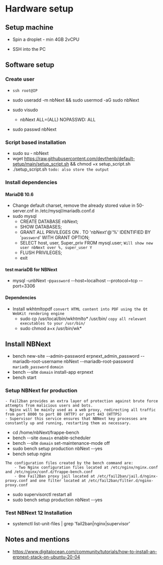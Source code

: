 # Hardware setup
## Setup machine
- Spin a droplet - min 4GB 2vCPU
<!-- Should we setup DNS here? -->
<!-- - Setup firewall (Need the following ports)
    - 22/tcp (SSH)
    - 80/tcp (HTTP)
    - 443/tcp (HTTPS)

    - 8000/tcp (for testing your platform before deploying to production) `remove this again after everything is done`
    - 3306/tcp (If want to access MariaDB, better change this port)
    
    - 143/tcp (IMAP) `Is this needed?`
    - 25/tcp `Is this needed?` -->

- SSH into the PC



## Software setup
### Create user
- `ssh root@IP`
- sudo useradd -m nbNext && sudo usermod -aG sudo nbNext
- sudo visudo
    - nbNext ALL=(ALL) NOPASSWD: ALL

- sudo passwd nbNext


### Script based installation
- sudo su - nbNext
- wget https://raw.githubusercontent.com/devthenb/default-setup/main/setup_script.sh && chmod +x setup_script.sh
- ./setup_script.sh  `todo: also store the output`





### Install dependencies
<!-- - sudo apt update -->
<!-- - LC_ALL=en_US.UTF-8
LC_CTYPE=en_US.UTF-8
LANG=en_US.UTF-8
- sudo reboot -->
<!-- - sudo apt install mariadb-server # Might not give the latest/required version -->
#### MariaDB 10.6
<!-- - sudo mysql_secure_installation
    - The first prompt will ask you about the root password, but since there is no password configured yet, press ENTER.
    - Next, you will have to decide on using Unix authentication or not. Answer Y to accept this authentication method.
    - When asked about changing the MariaDB root password, answer N. Using the default password along with Unix authentication is the recommended setup for Ubuntu-based systems because the root account is closely related to automated system maintenance tasks.
    - The remaining questions have to do with removing the anonymous database user, restricting the root account to log in remotely on localhost, removing the test database, and reloading privilege tables. It is safe to answer Y to all those questions.
 -->
- Change default charset, remove the already stored value in 50-server.cnf in /etc/mysql/mariadb.conf.d
- sudo mysql
    - CREATE DATABASE nbNext;
    - SHOW DATABASES;
    - GRANT ALL PRIVILEGES ON *.* TO 'nbNext'@'%' IDENTIFIED BY '`password`' WITH GRANT OPTION;
    - SELECT host, user, Super_priv FROM mysql.user; `Will show new user nbNext over %, super_user Y`
    - FLUSH PRIVILEGES;
    - exit

#### test mariaDB for NBNext
- mysql -unbNext -p`password` --host=localhost --protocol=tcp --port=3306



#### Dependencies
<!-- wget https://github.com/wkhtmltopdf/wkhtmltopdf/releases/download/0.12.5/wkhtmltox_0.12.5-1.bionic_amd64.deb -->
<!-- sudo dpkg -i wkhtmltox_0.12.5-1.bionic_amd64.deb -->
- Install wkhtmltopdf `convert HTML content into PDF using the Qt WebKit rendering engine`
    - sudo cp /usr/local/bin/wkhtmlto* /usr/bin/ `copy all relevant executables to your /usr/bin/`
    - sudo chmod a+x /usr/bin/wk*



## Install NBNext
<!-- - cd ~/frappe-bench -->
- bench new-site --admin-password erpnext_admin_password --mariadb-root-username nbNext --mariadb-root-password `mariadb_password` `domain`
- bench --site `domain` install-app erpnext
- bench start


### Setup NBNext for production
```
- Fail2ban provides an extra layer of protection against brute force attempts from malicious users and bots.
- Nginx will be mainly used as a web proxy, redirecting all traffic from port 8000 to port 80 (HTTP) or port 443 (HTTPS)
- Supervisor this service ensures that NBNext key processes are constantly up and running, restarting them as necessary.
```
- cd /home/nbNext/frappe-bench
- bench --site `domain` enable-scheduler
- bench --site `domain` set-maintenance-mode off
- sudo bench setup production nbNext --yes
- bench setup nginx

```
The configuration files created by the bench command are:
    - Two Nginx configuration files located at /etc/nginx/nginx.conf and /etc/nginx/conf.d/frappe-bench.conf
    - One Fail2Ban proxy jail located at /etc/fail2ban/jail.d/nginx-proxy.conf and one filter located at /etc/fail2ban/filter.d/nginx-proxy.conf
```
- sudo supervisorctl restart all
- sudo bench setup production nbNext --yes


### Test NBNext 12 Installation
- systemctl list-unit-files | grep 'fail2ban\|nginx\|supervisor'




## Notes and mentions
- https://www.digitalocean.com/community/tutorials/how-to-install-an-erpnext-stack-on-ubuntu-20-04
